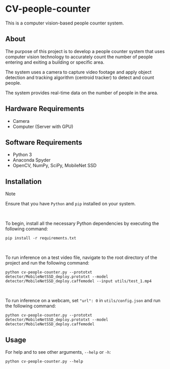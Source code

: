 # CV-people-counter

This is a computer vision-based people counter system.

## About

The purpose of this project is to develop a people counter system that uses computer vision technology to accurately count the number of people entering and exiting a building or specific area.

The system uses a camera to capture video footage and apply object detection and tracking algorithm (centroid tracker) to detect and count people.

The system provides real-time data on the number of people in the area.

## Hardware Requirements

- Camera
- Computer (Server with GPU)

## Software Requirements

- Python 3
- Anaconda Spyder
- OpenCV, NumPy, SciPy, MobileNet SSD

## Installation

> [!NOTE]
> Ensure that you have `Python` and `pip` installed on your system.
<br />

To begin, install all the necessary Python dependencies by executing the following command:

```
pip install -r requirements.txt
```
<br />
 
To run inference on a test video file, navigate to the root directory of the project and run the following command:

```
python cv-people-counter.py --prototxt detector/MobileNetSSD_deploy.prototxt --model detector/MobileNetSSD_deploy.caffemodel --input utils/test_1.mp4
```
<br />

To run inference on a webcam, set `"url": 0` in `utils/config.json` and run the following command:

```
python cv-people-counter.py --prototxt detector/MobileNetSSD_deploy.prototxt --model detector/MobileNetSSD_deploy.caffemodel
```

## Usage

For help and to see other arguments, `--help` or `-h`:

```
python cv-people-counter.py --help
```


